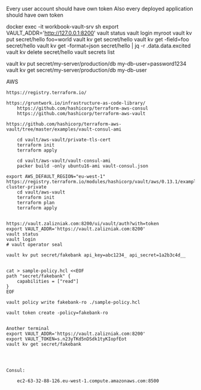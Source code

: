 
Every user account should have own token
Also every deployed application should have own token 

docker exec -it workbook-vault-srv sh
 export VAULT_ADDR='http://127.0.0.1:8200'
 vault status
 vault login
    myroot
 vault kv put secret/hello foo=world
 vault kv get secret/hello
 vault kv get -field=foo secret/hello
 vault kv get -format=json secret/hello | jq -r .data.data.excited
 vault kv delete secret/hello
 vault secrets list
 
 
 vault kv put secret/my-server/production/db my-db-user=password1234
 vault kv get secret/my-server/production/db my-db-user
 
 

AWS 

    https://registry.terraform.io/

    https://gruntwork.io/infrastructure-as-code-library/
        https://github.com/hashicorp/terraform-aws-consul
        https://github.com/hashicorp/terraform-aws-vault 
    
    https://github.com/hashicorp/terraform-aws-vault/tree/master/examples/vault-consul-ami
    
        cd vault/aws-vault/private-tls-cert
        terraform init
        terraform apply
                 
        cd vault/aws-vault/vault-consul-ami
        packer build -only ubuntu16-ami vault-consul.json
    
    export AWS_DEFAULT_REGION="eu-west-1"
    https://registry.terraform.io/modules/hashicorp/vault/aws/0.13.1/examples/vault-cluster-private
        cd vault/aws-vault
        terraform init
        terraform plan
        terraform apply
        
        
    https://vault.zalizniak.com:8200/ui/vault/auth?with=token   
    export VAULT_ADDR='https://vault.zalizniak.com:8200'
    vault status
    vault login 
    # vault operator seal 

    vault kv put secret/fakebank api_key=abc1234_ api_secret=1a2b3c4d__
    
    
    cat > sample-policy.hcl <<EOF
    path "secret/fakebank" {
        capabilities = ["read"]
    }
    EOF
    
    vault policy write fakebank-ro ./sample-policy.hcl
    
    vault token create -policy=fakebank-ro
    
    
    Another terminal
    export VAULT_ADDR='https://vault.zalizniak.com:8200'
    export VAULT_TOKEN=s.n23yTKd5nDSdk1tyKIopfEot
    vault kv get secret/fakebank
    
    
    
    
    Consul:
    
        ec2-63-32-88-126.eu-west-1.compute.amazonaws.com:8500